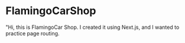 # FlamingoCarShop
"Hi, this is FlamingoCar Shop. I created it using Next.js, and I wanted to practice page routing.

